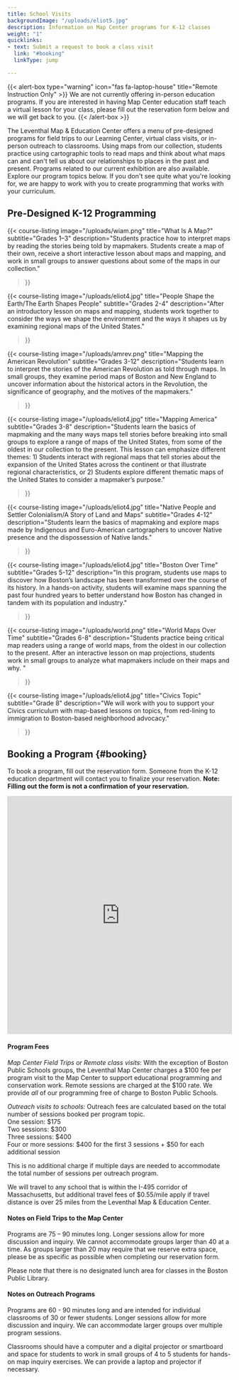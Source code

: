 ```yaml
---
title: School Visits
backgroundImage: "/uploads/eliot5.jpg"
description: Information on Map Center programs for K-12 classes
weight: "1"
quicklinks:
- text: Submit a request to book a class visit
  link: "#booking"
  linkType: jump

---
```

{{< alert-box type="warning" icon="fas fa-laptop-house" title="Remote Instruction Only" >}} We are not currently offering in-person education programs. If you are interested in having Map Center education staff teach a virtual lesson for your class, please fill out the reservation form below and we will get back to you. {{< /alert-box >}}

The Leventhal Map & Education Center offers a menu of pre-designed programs for field trips to our Learning Center, virtual class visits, or in-person outreach to classrooms. Using maps from our collection, students practice using cartographic tools to read maps and think about what maps can and can't tell us about our relationships to places in the past and present. Programs related to our current exhibition are also available. Explore our program topics below. If you don't see quite what you're looking for, we are happy to work with you to create programming that works with your curriculum.

## Pre-Designed K-12 Programming

{{< course-listing image="/uploads/wiam.png" title="What Is A Map?" subtitle="Grades 1–3" description="Students practice how to interpret maps by reading the stories being told by mapmakers. Students create a map of their own, receive a short interactive lesson about maps and mapping, and work in small groups to answer questions about some of the maps in our collection."

> }}

{{< course-listing image="/uploads/eliot4.jpg" title="People Shape the Earth/The Earth Shapes People" subtitle="Grades 2-4" description="After an introductory lesson on maps and mapping, students work together to consider the ways we shape the environment and the ways it shapes us by examining regional maps of the United States."

> }}

{{< course-listing image="/uploads/amrev.png" title="Mapping the American Revolution" subtitle="Grades 3-12" description="Students learn to interpret the stories of the American Revolution as told through maps. In small groups, they examine period maps of Boston and New England to uncover information about the historical actors in the Revolution, the significance of geography, and the motives of the mapmakers."

> }}

{{< course-listing image="/uploads/eliot4.jpg" title="Mapping America" subtitle="Grades 3-8" description="Students learn the basics of mapmaking and the many ways maps tell stories before breaking into small groups to explore a range of maps of the United States, from some of the oldest in our collection to the present. This lesson can emphasize different themes: 1) Students interact with regional maps that tell stories about the expansion of the United States across the continent or that illustrate regional characteristics, or 2) Students explore different thematic maps of the United States to consider a mapmaker’s purpose."

> }}

{{< course-listing image="/uploads/eliot4.jpg" title="Native People and Settler Colonialism/A Story of Land and Maps" subtitle="Grades 4-12" description="Students learn the basics of mapmaking and explore maps made by Indigenous and Euro-American cartographers to uncover Native presence and the dispossession of Native lands."

> }}

{{< course-listing image="/uploads/eliot4.jpg" title="Boston Over Time" subtitle="Grades 5-12" description="In this program, students use maps to discover how Boston’s landscape has been transformed over the course of its history. In a hands-on activity, students will examine maps spanning the past four hundred years to better understand how Boston has changed in tandem with its population and industry."

> }}

{{< course-listing image="/uploads/world.png" title="World Maps Over Time" subtitle="Grades 6-8" description="Students practice being critical map readers using a range of world maps, from the oldest in our collection to the present. After an interactive lesson on map projections, students work in small groups to analyze what mapmakers include on their maps and why. "

> }}

{{< course-listing image="/uploads/eliot4.jpg" title="Civics Topic" subtitle="Grade 8" description="We will work with you to support your Civics curriculum with map-based lessons on topics, from red-lining to immigration to Boston-based neighborhood advocacy."

> }}

## Booking a Program {#booking}

To book a program, fill out the reservation form. Someone from the K-12 education department will contact you to finalize your reservation. **Note: Filling out the form is not a confirmation of your reservation.**

<iframe class="airtable-embed mb-5" src="https://airtable.com/embed/shrBJNwz49WB8i2jH?backgroundColor=yellow\](https://airtable.com/embed/shrBJNwz49WB8i2jH?backgroundColor=yellow " frameborder="0" onmousewheel="" width="100%" height="533" style="background: transparent; border: 1px solid #ccc;"></iframe>

#### Program Fees

_Map Center Field Trips or Remote class visits_: With the exception of Boston Public Schools groups, the Leventhal Map Center charges a $100 fee per program visit to the Map Center to support educational programming and conservation work. Remote sessions are charged at the $100 rate. We provide _all_ of our programming free of charge to Boston Public Schools.

_Outreach visits to schools:_ Outreach fees are calculated based on the total number of sessions booked per program topic.  
One session: $175  
Two sessions: $300  
Three sessions: $400  
Four or more sessions: $400 for the first 3 sessions + $50 for each additional session

This is no additional charge if multiple days are needed to accommodate the total number of sessions per outreach program.

We will travel to any school that is within the I-495 corridor of Massachusetts, but additional travel fees of $0.55/mile apply if travel distance is over 25 miles from the Leventhal Map & Education Center.

#### Notes on Field Trips to the Map Center

Programs are 75 – 90 minutes long. Longer sessions allow for more discussion and inquiry. We cannot accommodate groups larger than 40 at a time. As groups larger than 20 may require that we reserve extra space, please be as specific as possible when completing our reservation form.

Please note that there is no designated lunch area for classes in the Boston Public Library.

#### Notes on Outreach Programs

Programs are 60 - 90 minutes long and are intended for individual classrooms of 30 or fewer students. Longer sessions allow for more discussion and inquiry. We can accommodate larger groups over multiple program sessions.

Classrooms should have a computer and a digital projector or smartboard and space for students to work in small groups of 4 to 5 students for hands-on map inquiry exercises. We can provide a laptop and projector if necessary.